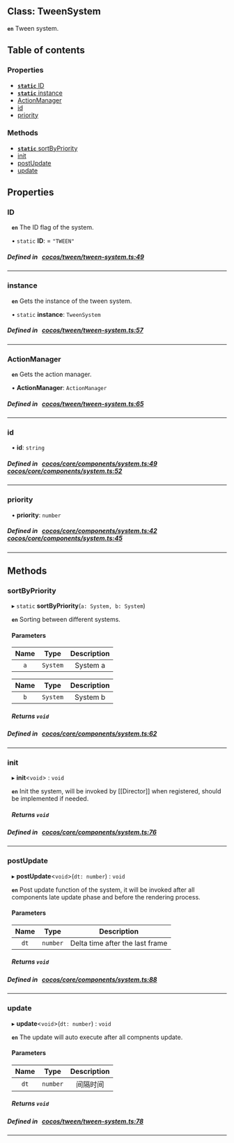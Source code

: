 
## Class: TweenSystem














**`en`** 
Tween system.


<div class="table-of-content">
<h2>Table of contents</h2>


### Properties

- [ **`static`**  ID](#ID)
- [ **`static`**  instance](#instance)
- [ ActionManager](#ActionManager)
- [ id](#id)
- [ priority](#priority)

### Methods

- [ **`static`**  sortByPriority](#sortByPriority)
- [ init](#init)
- [ postUpdate](#postUpdate)
- [ update](#update)
</div>

## Properties


### ID
<div style="margin-left: 10px;">




**`en`** 
The ID flag of the system.




• `static` **ID**:
  = `"TWEEN"`
</div>

##### Defined in &nbsp;   [cocos/tween/tween-system.ts:49](https://github.com/cocos-creator/engine/blob/c7bf6b8a9/cocos/tween/tween-system.ts#L49)&nbsp;


___


### instance
<div style="margin-left: 10px;">




**`en`** 
Gets the instance of the tween system.




• `static` **instance**:
`TweenSystem` 
</div>

##### Defined in &nbsp;   [cocos/tween/tween-system.ts:57](https://github.com/cocos-creator/engine/blob/c7bf6b8a9/cocos/tween/tween-system.ts#L57)&nbsp;


___


### ActionManager
<div style="margin-left: 10px;">




**`en`** 
Gets the action manager.




•  **ActionManager**:
 ``ActionManager`` 
</div>

##### Defined in &nbsp;   [cocos/tween/tween-system.ts:65](https://github.com/cocos-creator/engine/blob/c7bf6b8a9/cocos/tween/tween-system.ts#L65)&nbsp;


___


### id
<div style="margin-left: 10px;">




•  **id**:
 ``string`` 
</div>

##### Defined in &nbsp;   [cocos/core/components/system.ts:49](https://github.com/cocos-creator/engine/blob/c7bf6b8a9/cocos/core/components/system.ts#L49)&nbsp;   [cocos/core/components/system.ts:52](https://github.com/cocos-creator/engine/blob/c7bf6b8a9/cocos/core/components/system.ts#L52)&nbsp;


___


### priority
<div style="margin-left: 10px;">




•  **priority**:
 ``number`` 
</div>

##### Defined in &nbsp;   [cocos/core/components/system.ts:42](https://github.com/cocos-creator/engine/blob/c7bf6b8a9/cocos/core/components/system.ts#L42)&nbsp;   [cocos/core/components/system.ts:45](https://github.com/cocos-creator/engine/blob/c7bf6b8a9/cocos/core/components/system.ts#L45)&nbsp;


___

<!---->
## Methods

### sortByPriority
<div style="margin-left: 10px;">

▸ `static`  **sortByPriority**(`a: System, b: System`)




**`en`** Sorting between different systems.




<!---->

#### Parameters

| Name | Type | Description |
| :------: | :------: | :------: |
| `a` | `System` | System a  |

| Name | Type | Description |
| :------: | :------: | :------: |
| `b` | `System` | System b  |



##### Returns `void`




</div>

##### Defined in &nbsp;   [cocos/core/components/system.ts:62](https://github.com/cocos-creator/engine/blob/c7bf6b8a9/cocos/core/components/system.ts#L62)&nbsp;
___
### init
<div style="margin-left: 10px;">

▸   **init**<`void`\> : `void`




**`en`** Init the system, will be invoked by [[Director]] when registered, should be implemented if needed.




<!---->
<!--    #### Returns `void` -->
<!---->


##### Returns `void`




</div>

##### Defined in &nbsp;   [cocos/core/components/system.ts:76](https://github.com/cocos-creator/engine/blob/c7bf6b8a9/cocos/core/components/system.ts#L76)&nbsp;
___
### postUpdate
<div style="margin-left: 10px;">

▸   **postUpdate**<`void`\>(`dt: number`) : `void`




**`en`** Post update function of the system, it will be invoked after all components late update phase and before the rendering process.




<!---->
<!--    #### Returns `void` -->
<!---->

#### Parameters

| Name | Type | Description |
| :------: | :------: | :------: |
| `dt` | `number` | Delta time after the last frame  |



##### Returns `void`




</div>

##### Defined in &nbsp;   [cocos/core/components/system.ts:88](https://github.com/cocos-creator/engine/blob/c7bf6b8a9/cocos/core/components/system.ts#L88)&nbsp;
___
### update
<div style="margin-left: 10px;">

▸   **update**<`void`\>(`dt: number`) : `void`




**`en`** 
The update will auto execute after all compnents update.




<!---->
<!--    #### Returns `void` -->
<!---->

#### Parameters

| Name | Type | Description |
| :------: | :------: | :------: |
| `dt` | `number` | 间隔时间  |



##### Returns `void`




</div>

##### Defined in &nbsp;   [cocos/tween/tween-system.ts:78](https://github.com/cocos-creator/engine/blob/c7bf6b8a9/cocos/tween/tween-system.ts#L78)&nbsp;
___
<!---->



